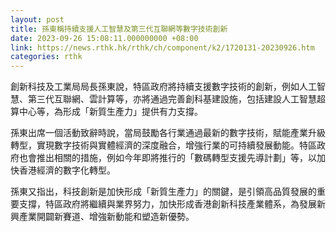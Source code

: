 ```yaml
---
layout: post
title: 孫東稱持續支援人工智慧及第三代互聯網等數字技術創新
date: 2023-09-26 15:08:11.000000000 +08:00
link: https://news.rthk.hk/rthk/ch/component/k2/1720131-20230926.htm
categories: rthk
---
```


創新科技及工業局局長孫東說，特區政府將持續支援數字技術的創新，例如人工智慧、第三代互聯網、雲計算等，亦將通過完善創科基建設施，包括建設人工智慧超算中心等，為形成「新質生產力」提供有力支撐。

孫東出席一個活動致辭時說，當局鼓勵各行業通過最新的數字技術，賦能產業升級轉型，實現數字技術與實體經濟的深度融合，增強行業的可持續發展動能。特區政府也會推出相關的措施，例如今年即將推行的「數碼轉型支援先導計劃」等，以加快香港經濟的數字化轉型。

孫東又指出，科技創新是加快形成「新質生產力」的關鍵，是引領高品質發展的重要支撐，特區政府將繼續與業界努力，加快形成香港創新科技產業體系，為發展新興產業開闢新賽道、增強新動能和塑造新優勢。
